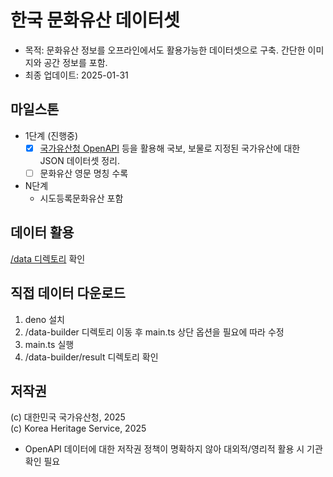 # 한국 문화유산 데이터셋

- 목적: 문화유산 정보를 오프라인에서도 활용가능한 데이터셋으로 구축. 간단한 이미지와 공간 정보를 포함.
- 최종 업데이트: 2025-01-31

## 마일스톤

- 1단계 (진행중)
  - [x] [국가유산청 OpenAPI](https://www.cha.go.kr/html/HtmlPage.do?pg=/publicinfo/pbinfo3_0201.jsp&mn=NS_04_04_03) 등을 활용해 국보, 보물로 지정된 국가유산에 대한 JSON 데이터셋 정리.
  - [ ] 문화유산 영문 명칭 수록
- N단계
  - 시도등록문화유산 포함

## 데이터 활용

[/data 디렉토리](./data/) 확인

## 직접 데이터 다운로드

1. deno 설치
2. /data-builder 디렉토리 이동 후 main.ts 상단 옵션을 필요에 따라 수정
3. main.ts 실행
4. /data-builder/result 디렉토리 확인

## 저작권

(c) 대한민국 국가유산청, 2025  
(c) Korea Heritage Service, 2025

- OpenAPI 데이터에 대한 저작권 정책이 명확하지 않아 대외적/영리적 활용 시 기관 확인 필요
